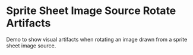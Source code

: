 # Sprite Sheet Image Source Rotate Artifacts

Demo to show visual artifacts when rotating an image drawn from a sprite sheet image source.
